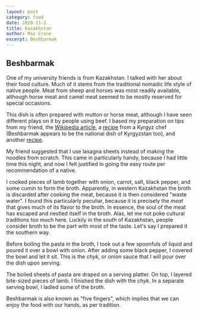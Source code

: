 ```yaml
---
layout: post
category: food
date: 2020-11-2
title: Kazakhstan
author: Max Crone
excerpt: Beshbarmak
---
```


## Beshbarmak

One of my university friends is from Kazakhstan. I talked with her about their food culture. Much of it stems from the traditional nomadic life style of native people. Meat from sheep and horses was most readily available, although horse meat and camel meat seemed to be mostly reserved for special occasions.

This dish is often prepared with mutton or horse meat, although I have seen different plays on it by people using beef.  I based my preparation on tips from my friend, the [Wikipedia article](https://en.wikipedia.org/wiki/Beshbarmak), a [recipe](https://ingmar.app/blog/recipe-the-national-dish-of-kyrgyzstan-besh-barmak/) from a Kyrgyz chef (Beshbarmak appears to be the national dish of Kyrgyzstan too), and another [recipe](https://arbuz.com/recipes/beshbarmak/).

My friend suggested that I use lasagna sheets instead of making the noodles from scratch. This came in particularly handy, because I had little time this night, and now I felt justified in going the easy route per recommendation of a native.

I cooked pieces of lamb together with onion, carrot, salt, black pepper, and some cumin to form the broth. Apparently, in western Kazakhstan the broth is discarded after cooking the meat, because it is then considered "waste water". I found this particularly peculiar, because it is precisely the *meat* that gives much of its flavor to the broth. In essence, the soul of the meat has escaped and nestled itself in the broth. Alas, let me not poke cultural traditions too much here. Luckily in the south of Kazakhstan, people consider broth to be the part with most of the taste. Let's say I prepared it the southern way.

Before boiling the pasta in the broth, I took out a few spoonfuls of liquid and poured it over a bowl with onion. After adding some black pepper, I covered the bowl and let it sit. This is the *chyk*, or onion sauce that I will pour over the dish upon serving.

The boiled sheets of pasta are draped on a serving platter. On top, I layered bite-sized pieces of lamb. I finished the dish with the *chyk*. In a separate serving bowl, I ladled some of the broth.

Beshbarmak is also known as "five fingers", which implies that we can enjoy the food with our hands, as per tradition.

